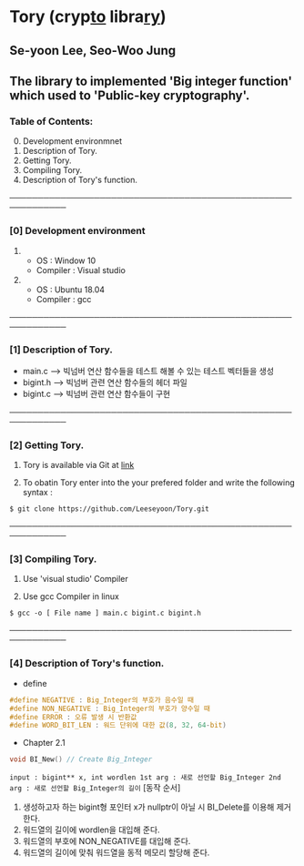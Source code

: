 # __Tory__ (cryp<u>to</u> libra<u>ry</u>) 
## Se-yoon Lee, Seo-Woo Jung

## The library to implemented 'Big integer function' which used to 'Public-key cryptography'.


### Table of Contents:

0. Development environmnet
1. Description of Tory.
2. Getting Tory.
3. Compiling Tory.
4. Description of Tory's function.

────────────────────────────────────────────────────────────

### [0] Development environment

1.
    - OS : Window 10
    - Compiler : Visual studio

2.
    - OS : Ubuntu 18.04
    - Compiler : gcc

────────────────────────────────────────────────────────────

### [1] Description of Tory.

- main.c --> 빅넘버 연산 함수들을 테스트 해볼 수 있는 테스트 벡터들을 생성
- bigint.h --> 빅넘버 관련 연산 함수들의 헤더 파일
- bigint.c --> 빅넘버 관련 연산 함수들이 구현

────────────────────────────────────────────────────────────

### [2] Getting Tory.

1. Tory is available via Git at [link](https://github.com/Leeseyoon/Tory)

2. To obatin Tory enter into the your prefered folder and write the following syntax :

` $ git clone https://github.com/Leeseyoon/Tory.git `

────────────────────────────────────────────────────────────

### [3] Compiling Tory.

1. Use 'visual studio' Compiler

2. Use gcc Compiler in linux


` $ gcc -o [ File name ] main.c bigint.c bigint.h `

────────────────────────────────────────────────────────────
### [4] Description of Tory's function.

- define
```c
#define NEGATIVE : Big_Integer의 부호가 음수일 때 
#define NON_NEGATIVE : Big_Integer의 부호가 양수일 때 
#define ERROR : 오류 발생 시 반환값
#define WORD_BIT_LEN : 워드 단위에 대한 값(8, 32, 64-bit)
```
- Chapter 2.1
```c
void BI_New() // Create Big_Integer
```
`input : bigint** x, int wordlen
      1st arg : 새로 선언할 Big_Integer
      2nd arg : 새로 선언할 Big_Integer의 길이`
[동작 순서]
1. 생성하고자 하는 bigint형 포인터 x가 nullptr이 아닐 시 BI_Delete를 이용해 제거한다.
2. 워드열의 길이에 wordlen을 대입해 준다.
3. 워드열의 부호에 NON_NEGATIVE를 대입해 준다.
4. 워드열의 길이에 맞춰 워드열을 동적 메모리 할당해 준다.

